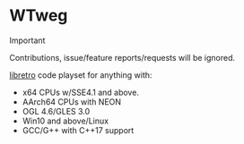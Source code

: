 # WTweg
> [!IMPORTANT]
> Contributions, issue/feature reports/requests will be ignored.

[libretro](https://www.libretro.com) code playset for anything with:

* x64 CPUs w/SSE4.1 and above.
* AArch64 CPUs with NEON
* OGL 4.6/GLES 3.0
* Win10 and above/Linux
* GCC/G++ with C++17 support
